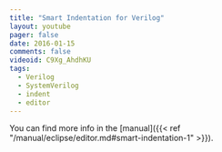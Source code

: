 ```yaml
---
title: "Smart Indentation for Verilog"
layout: youtube
pager: false
date: 2016-01-15
comments: false
videoid: C9Xg_AhdhKU
tags:
  - Verilog
  - SystemVerilog
  - indent
  - editor
---
```


You can find more info in the [manual]({{< ref "/manual/eclipse/editor.md#smart-indentation-1" >}}).
